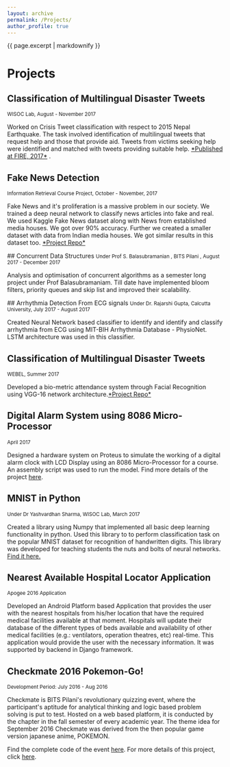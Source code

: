 ```yaml
---
layout: archive
permalink: /Projects/
author_profile: true
---
```


{{ page.excerpt | markdownify }}

# Projects
## Classification of Multilingual Disaster Tweets
<small>WISOC Lab,  August - November 2017</small>
<p>Worked on Crisis Tweet classification with respect to 2015 Nepal Earthquake.
The task involved identification of multilingual tweets that request help and those
that provide aid. Tweets from victims seeking help were identified and matched
with tweets providing suitable help. <a href ="http://ceur-ws.org/Vol-2036/T2-3.pdf"> *Published at FIRE, 2017*</a> .</p>

## Fake News Detection
<small> Information Retrieval Course Project, October - November, 2017 </small>
<p>Fake News and it's proliferation is a massive problem in our society. We trained a deep neural network to classify news articles into fake and real. We used Kaggle Fake News dataset along with News from established media houses. We got over 90% accuracy. 
Further we created a smaller dataset with data from Indian media houses. We got similar results in this dataset too.
<a href ="https://github.com/atalukdar/FakeNewsDetector"> *Project Repo* </a></p>
## Concurrent Data Structures
<small> Under Prof S. Balasubramanian , BITS Pilani , August 2017 - December 2017
</small>
<p>
Analysis and optimisation of concurrent algorithms as a semester long project under Prof Balasubramaniam. Till date have implemented bloom filters, priority queues and skip list and improved their scalability.
</p>
## Arrhythmia Detection From ECG signals 
<small> Under Dr. Rajarshi Gupta, Calcutta University, July 2017 - August 2017
</small>

<p>Created Neural Network based classifier to identify and identify and classify arrhythmia from ECG using MIT-BIH Arrhythmia Database - PhysioNet. LSTM architecture was used in this classifier.
</p>

## Classification of Multilingual Disaster Tweets
<small>WEBEL, Summer 2017</small>
<p>Developed  a bio-metric attendance system through Facial Recognition using
VGG-16 network architecture.<a href ="https://github.com/atalukdar/facial_recognition">*Project Repo*</a></p>

## Digital Alarm System using 8086 Micro-Processor
<small>April 2017</small>

<p>Designed a hardware system on Proteus to simulate the working of a digital alarm clock with LCD Display using an 8086 Micro-Processor for a course. An assembly script was used to run the model. Find more details of the project <a href="https://github.com/atalukdar/MUPI_digital_clock">here</a>.</p>

## MNIST in Python
<small>Under Dr Yashvardhan Sharma, WISOC Lab,  March 2017</small>

<p>Created a library using Numpy that implemented all basic deep learning functionality in python. Used this library to to perform classification task on the popular MNIST dataset for recognition of handwritten digits. This library was developed for teaching students the nuts and bolts of neural networks.
<a href ="https://github.com/atalukdar/MNISTinPython">Find it here.</a></p>

## Nearest Available Hospital Locator Application 
<small>Apogee 2016 Application
</small>
<p>
Developed an Android Platform based Application that provides the user with the nearest hospitals from his/her location that have the required medical facilities available at that moment. Hospitals will update their database of the different types of beds available and availability of other medical facilities (e.g.: ventilators, operation theatres, etc) real-time. This application would provide the user with the necessary information. It was supported by backend in Django framework.
</p>


## Checkmate 2016 Pokemon-Go!
<small>Development Period: July 2016 - Aug 2016 </small><br>

<p>Checkmate is BITS Pilani's revolutionary quizzing event, where the participant's aptitude for analytical thinking and logic based problem solving is put to test. Hosted on a web based platform, it is conducted by the chapter in the fall semester of every academic year. The theme idea for September 2016 Checkmate was derived from the then popular game version japanese anime, POKEMON.</p>

<p>Find the complete code of the event <a href="https://github.com/jbnerd/Pokemon-Checkmate-2016">here</a>. For more details of this project, click <a href="/projects/Checkmate_2016_pokemon_go/">here</a>.</p>


